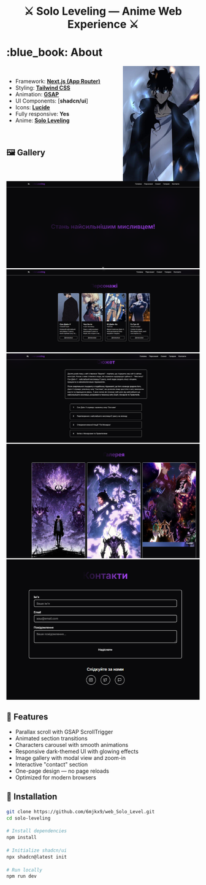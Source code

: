 <h1 align="center"> ⚔️ Solo Leveling — Anime Web Experience ⚔️ </h1>

<!-- BADGES -->


<!-- INFORMATION -->
<h1 align="left"> :blue_book: About</h1>

<img src="public/images/Art.jpg" alt="hero" align="right" width="200px" height="300">
</br>

- Framework: [**Next.js (App Router)**](https://nextjs.org/)
- Styling: [**Tailwind CSS**](https://tailwindcss.com/)
- Animation: [**GSAP**](https://greensock.com/gsap/)
- UI Components: [**shadcn/ui**]
- Icons: [**Lucide**](https://lucide.dev/)
- Fully responsive: **Yes**
- Anime: [**Solo Leveling**](https://en.wikipedia.org/wiki/Solo_Leveling)

</br>

<!-- IMAGES -->
## 🖼️ Gallery 
![gallery](public/images/osn.png ) 
![gallery](public/images/Osn1.png)
![gallery](public/images/Osn2.png)
![gallery](public/images/Osn3.png)
![gallery](public/images/Osn4.png)



<!-- FEATURES -->
## 🚀 Features
- Parallax scroll with GSAP ScrollTrigger
- Animated section transitions
- Characters carousel with smooth animations
- Responsive dark-themed UI with glowing effects
- Image gallery with modal view and zoom-in
- Interactive "contact" section
- One-page design — no page reloads
- Optimized for modern browsers



<!-- INSTALLATION -->
## :blue_book: Installation

```bash
git clone https://github.com/6mjkx9/web_Solo_Level.git
cd solo-leveling

# Install dependencies
npm install

# Initialize shadcn/ui
npx shadcn@latest init

# Run locally
npm run dev
